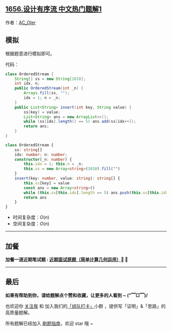 ## [1656.设计有序流 中文热门题解1](https://leetcode.cn/problems/design-an-ordered-stream/solutions/100000/by-ac_oier-5pe8)

作者：[AC_OIer](https://leetcode.cn/u/AC_OIer)

## 模拟

根据题意进行模拟即可。

代码：
```Java []
class OrderedStream {
    String[] ss = new String[1010];
    int idx, n;
    public OrderedStream(int _n) {
        Arrays.fill(ss, "");
        idx = 1; n = _n;
    }
    public List<String> insert(int key, String value) {
        ss[key] = value;
        List<String> ans = new ArrayList<>();
        while (ss[idx].length() == 5) ans.add(ss[idx++]);
        return ans;
    }
}
```
```TypeScript []
class OrderedStream {
    ss: string[]
    idx: number; n: number;
    constructor(_n: number) {
        this.idx = 1; this.n = _n;
        this.ss = new Array<string>(1010).fill("")
    }
    insert(key: number, value: string): string[] {
        this.ss[key] = value
        const ans = new Array<string>()
        while (this.ss[this.idx].length == 5) ans.push(this.ss[this.idx++])
        return ans
    }
}
```
* 时间复杂度：$O(n)$
* 空间复杂度：$O(n)$

---

## 加餐

**加餐一道近期笔试题 : [近期面试原题（简单计算几何运用）](https://mp.weixin.qq.com/s?__biz=MzU4NDE3MTEyMA==&mid=2247492965&idx=1&sn=d0f2b13578e8b61891fbd7f9d1693695)🎉 🎉**

---

## 最后

**如果有帮助到你，请给题解点个赞和收藏，让更多的人看到 ~ ("▔□▔)/**

也欢迎你 [关注我](https://oscimg.oschina.net/oscnet/up-19688dc1af05cf8bdea43b2a863038ab9e5.png) 和 加入我们的[「组队打卡」](https://leetcode-cn.com/u/ac_oier/)小群 ，提供写「证明」&「思路」的高质量题解。

所有题解已经加入 [刷题指南](https://github.com/SharingSource/LogicStack-LeetCode/wiki)，欢迎 star 哦 ~